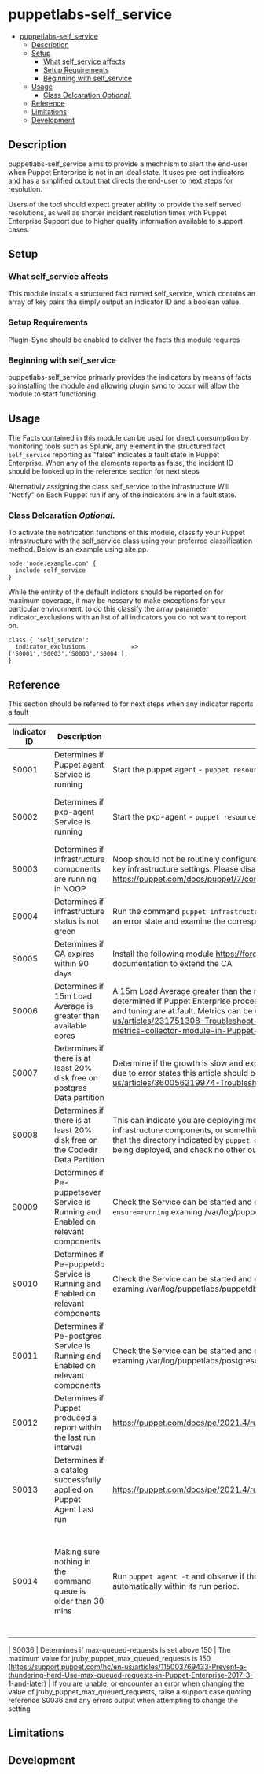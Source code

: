 # puppetlabs-self_service


- [puppetlabs-self_service](#puppetlabs-self_service)
  - [Description](#description)
  - [Setup](#setup)
    - [What self_service affects](#what-self_service-affects)
    - [Setup Requirements](#setup-requirements)
    - [Beginning with self_service](#beginning-with-self_service)
  - [Usage](#usage)
    - [Class Delcaration *Optional.*](#class-delcaration-optional)
  - [Reference](#reference)
  - [Limitations](#limitations)
  - [Development](#development)

## Description

puppetlabs-self_service aims to provide a mechnism to alert the end-user when Puppet Enterprise is not in an ideal state.
It uses pre-set indicators and has a simplified output that directs the end-user to next steps for resolution.

Users of the tool should expect greater ability to provide the self served resolutions, as well as shorter incident resolution times with Puppet Enterprise Support due to higher quality information available to support cases.


## Setup

### What self_service affects

This module installs a structured fact named self_service, which contains an array of key pairs tha simply output an indicator ID and a boolean value. 

### Setup Requirements

Plugin-Sync should be enabled to deliver the facts this module requires

### Beginning with self_service

puppetlabs-self_service primarly provides the indicators by means of facts so installing the module and allowing plugin sync to occur will allow the module to start functioning

## Usage


The Facts contained in this module can be used for direct consumption by monitoring tools such as Splunk, any element in the structured fact `self_service` reporting as "false" indicates a fault state in Puppet Enterprise.
When any of the elements reports as false, the incident ID should be looked up in the reference section for next steps

Alternativly assigning the class self_service to the infrastructure  Will "Notify" on Each Puppet run if any of the indicators are in a fault state.

### Class Delcaration *Optional.*

To activate the notification functions of this module, classify your Puppet Infrastructure  with the self_service class using your preferred classification method. Below is an example using site.pp.

```
node 'node.example.com' {
  include self_service
}
```

While the entirity of the default indictors should be reported on for maximum coverage, it may be nessary to make exceptions for your particular environment.
to do this classify the array parameter indicator_exclusions with an list of all indicators you do not want to report on.

```
class { 'self_service':
  indicator_exclusions             => ['S0001','S0003','S0003','S0004'],
}
```


## Reference

This section should be referred to for next steps when any indicator reports a fault

| Indicator ID | Description                                                                        | Self Service Steps                                                                                                                                                                                                                                                                                                                                                                                                                                                          | What to Include in a Support Ticket                                                                                                                                                                                                   |
|--------------|------------------------------------------------------------------------------------|-----------------------------------------------------------------------------------------------------------------------------------------------------------------------------------------------------------------------------------------------------------------------------------------------------------------------------------------------------------------------------------------------------------------------------------------------------------------------------|---------------------------------------------------------------------------------------------------------------------------------------------------------------------------------------------------------------------------------------|
| S0001        | Determines if Puppet agent Service is running                                      | Start the puppet agent - `puppet resource service puppet ensure=running`                                                                                                                                                                                                                                                                                                                                                                                                    | If the Puppet agent fails to start with the self service step raise a support case quoting reference S0001 and providing syslog and any error output when attempting to restart the service                                           |
| S0002        | Determines if pxp-agent Service is running                                         | Start the pxp-agent - `puppet resource service pxp-agent ensure=running`                                                                                                                                                                                                                                                                                                                                                                                                    | If the Pxp-agent fails to start with the self service step raise a support case quoting reference S0002 and providing syslog, any error output when attempting to restart the service and /var/log/puppetlabs/pxp-agent/pxp-agent.log |
| S0003        | Determines if Infrastructure components are running in NOOP                        | Noop should not be routinely configured on PE infrastructure nodes as it prevents the management of key infrastructure settings. Please disable this setting on any infrastructure component https://puppet.com/docs/puppet/7/configuration.html#noop                                                                                                                                                                                                                       | If you are unable, or encounter an error when disabling noop, raise a support case quoting reference S0002 and any errors output when attempting to change the setting                                                                |
| S0004        | Determines if infrastructure status is not green                                   | Run the command `puppet infrastructure status` on your primary node, note any services showing in an error state and examine the corresponding service logs for potential causes                                                                                                                                                                                                                                                                                            | Raise a support case quoting reference S0004 along with the output of puppet infrastructure status and any service logs associated with the errors                                                                                    |
| S0005        | Determines if CA expires within 90 days                                            | Install the following module https://forge.puppet.com/modules/puppetlabs/ca_extend and follow the documentation to extend the CA                                                                                                                                                                                                                                                                                                                                            | Raise a support case quoting reference S0005 together with the support script output from the primary node, and any errors encountered when using the ca_extend module                                                                |
| S0006        | Determines if 15m Load Average is greater than available cores                     | A 15m Load Average greater than the number of cores, indicates  system over capacity, it should be determined if Puppet Enterprise processes are using the CPU and if so commonly issues of capacity and tuning are at fault. Metrics can be used to pinpoint the issue https://support.puppet.com/hc/en-us/articles/231751308-Troubleshoot-and-fix-performance-issues-with-the-puppetlabs-puppet-metrics-collector-module-in-Puppet-Enterprise-2016-4-to-2019-8-and-2021-1 | Raise a support case quoting reference S0006 detailing the Puppet process(es) consuming CPU, and a full support script from the node in question along with any findings from metrics analysis                                        |
| S0007        | Determines if there is at least 20% disk free on postgres Data partition           | Determine if the growth is slow and expected within the TTL of your data, unexpected increase can be due to error states this article should be consulted https://support.puppet.com/hc/en-us/articles/360056219974-Troubleshoot-PuppetDB-pe-puppetdb-in-Puppet-Enterprise                                                                                                                                                                                                  | Raise a support case quoting reference S0007 detailing the files and folders and rate of growth, along with a full support script from the node in question                                                                           |
| S0008        | Determines if there is at least 20% disk free on the Codedir Data Partition        | This can indicate you are deploying more code from the code repo than there is space for on the infrastructure components, or something else is consuming space on this partition. Check the mount that the directory indicated by `puppet config print codedir` resides has enough capacity for the code being deployed, and check no other outside files are consuming this data mount                                                                                    |                                                                                                                                                                                                                                       |
| S0009        | Determines if Pe-puppetsever Service is Running and Enabled on relevant components | Check the Service can be started and enabled  `puppet resource service pe-puppetserver ensure=running` examing /var/log/puppetlabs/puppetserver/puppetserver.log for failures                                                                                                                                                                                                                                                                                               | Raise a support case quoting reference S0009 along with the log below, showing an unsuccessful startup /var/log/puppetlabs/puppetserver/puppetserver.log                                                                              |
| S0010        | Determines if Pe-puppetdb Service is Running and Enabled on relevant components    | Check the Service can be started and enabled   `puppet resource service pe-pupeptdb ensure=running`  examing /var/log/puppetlabs/puppetdb/puppetdb.log for failures                                                                                                                                                                                                                                                                                                         | Raise a support case quoting reference S0010 along with the log below, showing an unsuccessful startup /var/log/puppetlabs/puppetdb/puppetdb.log                                                                                      |
| S0011        | Determines if Pe-postgres Service is Running and Enabled on relevant components    | Check the Service can be started and enabled   `puppet resource service pe-postgres ensure=running`  examing /var/log/puppetlabs/postgresql/<postgresversion>/postgresql-<today>.log for failures                                                                                                                                                                                                                                                                           | Raise a support case quoting reference S0011 along with the log below, showing an unsuccessful startup /var/log/puppetlabs/postgresql/<postgresversion>/ postgresql-<today>.log                                                       |
| S0012        | Determines if Puppet produced a report within the last run interval                | https://puppet.com/docs/pe/2021.4/run_puppet_on_nodes.html#troubleshooting_puppet_run_failures                                                                                                                                                                                                                                                                                                                                                                              | Raise a support case quoting reference S0012 along with the output of `puppet agent -td > debug.log 2>&1`                                                                                                                             |
| S0013        | Determines if a catalog successfully applied on Puppet Agent Last run              | https://puppet.com/docs/pe/2021.4/run_puppet_on_nodes.html#troubleshooting_puppet_run_failures                                                                                                                                                                                                                                                                                                                                                                              | Raise a support case quoting reference S0013 along with the output of  `puppet agent -td > debug.log 2>&1`                                                                                                                            |
| S0014        | Making sure nothing in the command queue is older than 30 mins | Run `puppet agent -t` and observe if the Puppet run successfully finishes and starts a new one automatically within its run period. | Raise a support case quoting reference S0014 along with the following logs: `/var/log/puppetlabs/puppetdb/puppetdb.log` and a copy of `puppet agent -td > debug.log 2>&1`. Metrics can be used to pinpoint the issue and plotting a graph over time: https://support.puppet.com/hc/en-us/articles/231751308-Troubleshoot-and-fix-performance-issues-with-the-puppetlabs-puppet-metrics-collector-module-in-Puppet-Enterprise-2016-4-to-2019-8-and-2021-1

| S0036        | Determines if max-queued-requests is set above 150                       | The maximum value for jruby_puppet_max_queued_requests is 150                (https://support.puppet.com/hc/en-us/articles/115003769433-Prevent-a-thundering-herd-Use-max-queued-requests-in-Puppet-Enterprise-2017-3-1-and-later)                                                                      | If you are unable, or encounter an error when changing the value of jruby_puppet_max_queued_requests, raise a support case quoting reference S0036 and any errors output when attempting to change the setting  

## Limitations


## Development


